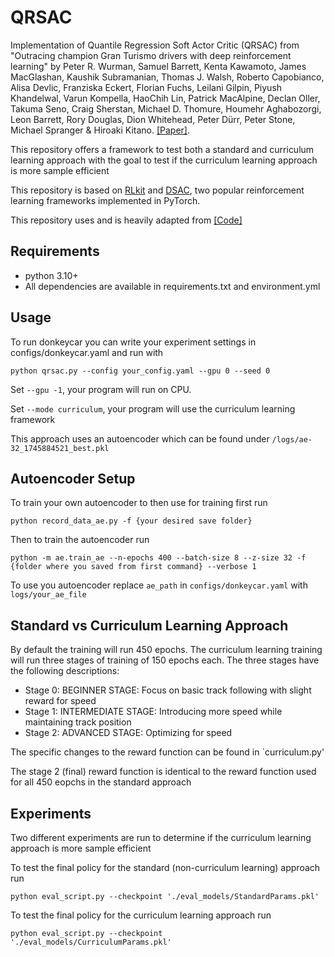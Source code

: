 # QRSAC
Implementation of Quantile Regression Soft Actor Critic (QRSAC) from "Outracing champion Gran Turismo drivers with deep reinforcement learning" by Peter R. Wurman, Samuel Barrett, Kenta Kawamoto, James MacGlashan, Kaushik Subramanian, Thomas J. Walsh, Roberto Capobianco, Alisa Devlic, Franziska Eckert, Florian Fuchs, Leilani Gilpin, Piyush Khandelwal, Varun Kompella, HaoChih Lin, Patrick MacAlpine, Declan Oller, Takuma Seno, Craig Sherstan, Michael D. Thomure, Houmehr Aghabozorgi, Leon Barrett, Rory Douglas, Dion Whitehead, Peter Dürr, Peter Stone, Michael Spranger & Hiroaki Kitano. [[Paper]](https://www.nature.com/articles/s41586-021-04357-7). 

This repository offers a framework to test both a standard and curriculum learning approach with the goal to test if the curriculum learning approach is more sample efficient

This repository is based on [RLkit](https://github.com/vitchyr/rlkit) and [DSAC](https://github.com/xtma/dsac), two popular reinforcement learning frameworks implemented in PyTorch.

This repository uses and is heavily adapted from [[Code]](https://github.com/shilpa2301/QRSAC)

## Requirements
- python 3.10+
- All dependencies are available in requirements.txt and environment.yml

## Usage
To run donkeycar you can write your experiment settings in configs/donkeycar.yaml and run with 
```
python qrsac.py --config your_config.yaml --gpu 0 --seed 0
```
Set `--gpu -1`, your program will run on CPU.

Set `--mode curriculum`, your program will use the curriculum learning framework

This approach uses an autoencoder which can be found under `/logs/ae-32_1745884521_best.pkl`

## Autoencoder Setup
To train your own autoencoder to then use for training first run
```
python record_data_ae.py -f {your desired save folder}
```
Then to train the autoencoder run
```
python -m ae.train_ae --n-epochs 400 --batch-size 8 --z-size 32 -f {folder where you saved from first command} --verbose 1
```
To use you autoencoder replace `ae_path` in `configs/donkeycar.yaml` with `logs/your_ae_file`

## Standard vs Curriculum Learning Approach
By default the training will run 450 epochs. The curriculum learning training will run three stages of training of 150 epochs each. The three stages have the following descriptions:
- Stage 0: BEGINNER STAGE: Focus on basic track following with slight reward for speed
- Stage 1: INTERMEDIATE STAGE: Introducing more speed while maintaining track position
- Stage 2: ADVANCED STAGE: Optimizing for speed

The specific changes to the reward function can be found in `curriculum.py'

The stage 2 (final) reward function is identical to the reward function used for all 450 eopchs in the standard approach


## Experiments
Two different experiments are run to determine if the curriculum learning approach is more sample efficient

To test the final policy for the standard (non-curriculum learning) approach run
```
python eval_script.py --checkpoint './eval_models/StandardParams.pkl'
```

To test the final policy for the curriculum learning approach run
```
python eval_script.py --checkpoint './eval_models/CurriculumParams.pkl'
```



